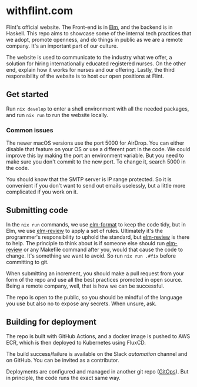 # withflint.com

Flint's official website. The Front-end is in [Elm](https://elm-lang.org/), and the backend is in Haskell. This repo aims to showcase some of the internal tech practices that we adopt, promote openness, and do things in public as we are a remote company. It's an important part of our culture.

The website is used to communicate to the industry what we offer, a solution for hiring internationally educated registered nurses. On the other end, explain how it works for nurses and our offering. Lastly, the third responsibility of the website is to host our open positions at Flint.

## Get started
Run `nix develop` to enter a shell environment with all the needed packages, and run `nix run` to run the website locally.

### Common issues
The newer macOS versions use the port 5000 for AirDrop. You can either disable that feature on your OS or use a different port in the code. We could improve this by making the port an environment variable. But you need to make sure you don't commit to the new port. To change it, search 5000 in the code.

You should know that the SMTP server is IP range protected. So it is convenient if you don't want to send out emails uselessly, but a little more complicated if you work on it.

## Submitting code
In the `nix run` commands, we use [elm-format](https://github.com/avh4/elm-format) to keep the code tidy, but in Elm, we use [elm-review](https://package.elm-lang.org/packages/jfmengels/elm-review/latest/) to apply a set of rules. Ultimately it's the programmer's responsibility to uphold the standard, but [elm-review](https://package.elm-lang.org/packages/jfmengels/elm-review/latest/) is there to help. The principle to think about is if someone else should run [elm-review](https://package.elm-lang.org/packages/jfmengels/elm-review/latest/) or any Makefile command after you, would that cause the code to change. It's something we want to avoid. So run `nix run .#fix` before committing to git.

When submitting an increment, you should make a pull request from your form of the repo and use all the best practices promoted in open source. Being a remote company, well, that is how we can be successful.

The repo is open to the public, so you should be mindful of the language you use but also no to expose any secrets. When unsure, ask.

## Building for deployment
The repo is built with GitHub Actions, and a docker image is pushed to AWS ECR, which is then deployed to Kubernetes using FluxCD.

The build success/failure is available on the Slack _automation_ channel and on GitHub. You can be invited as a contributor.

Deployments are configured and managed in another git repo ([GitOps](https://www.gitops.tech/)). But in principle, the code runs the exact same way.
